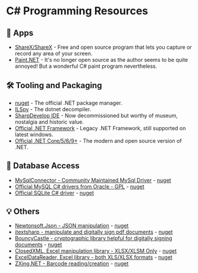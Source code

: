 # C# Programming Resources

## 📂 Apps
- [ShareX/ShareX](https://github.com/ShareX/ShareX) - Free and open source program that lets you capture or record any area of your screen.
- [Paint.NET](https://blog.getpaint.net/) - It's no longer open source as the author seems to be quite annoyed! But a wonderful C# paint program nevertheless.

## 🛠️ Tooling and Packaging
- [nuget](https://www.nuget.org/) - The official .NET package manager.
- [ILSpy](https://github.com/icsharpcode/ILSpy) - The dotnet decompiler.
- [SharpDevelop IDE](https://github.com/icsharpcode/SharpDevelop) - Now decommissioned but worthy of museum, nostalgia and historic value.
- [Official .NET Framework](https://dotnet.microsoft.com/en-us/download/dotnet-framework/net48) - Legacy .NET Framework, still supported on latest windows.
- [Official .NET Core/5/6/9+](https://dotnet.microsoft.com/) - The modern and open source version of .NET.

## 💾 Database Access
- [MySqlConnector - Community Maintained MySql Driver](https://mysqlconnector.net/) - [nuget](https://www.nuget.org/packages/MySqlConnector/)
- [Official MySQL C# drivers from Oracle - GPL](https://dev.mysql.com/downloads/connector/net/) - [nuget](https://www.nuget.org/packages/MySql.Data)
- [Official SQLite C# driver](https://system.data.sqlite.org/) - [nuget](https://www.nuget.org/packages/system.data.sqlite/)

## 💡 Others
- [Newtonsoft.Json - JSON manipulation](https://github.com/JamesNK/Newtonsoft.Json) - [nuget](https://www.nuget.org/packages/Newtonsoft.Json)
- [itextsharp - manipulate and digitally sign pdf documents](https://itextpdf.com/products/itextsharp) - [nuget](https://www.nuget.org/packages/iTextSharp)
- [BouncyCastle - cryptographic library helpful for digitally signing documents](https://www.bouncycastle.org/download/bouncy-castle-c/) - [nuget](https://www.nuget.org/packages/BouncyCastle)
- [ClosedXML, Excel manipulation library - XLSX/XLSM Only](https://github.com/ClosedXML/ClosedXML) - [nuget](https://www.nuget.org/packages/ClosedXML)
- [ExcelDataReader, Excel library - both XLS/XLSX formats](https://github.com/ExcelDataReader/ExcelDataReader) - [nuget](https://www.nuget.org/packages/ExcelDataReader)
- [ZXing.NET - Barcode reading/creation](https://github.com/micjahn/ZXing.Net/) - [nuget](https://github.com/micjahn/ZXing.Net/)







